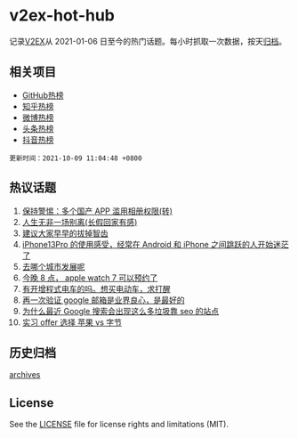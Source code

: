 # v2ex-hot-hub

 记录[V2EX](https://www.v2ex.com/)从 2021-01-06 日至今的热门话题。每小时抓取一次数据，按天[归档](archives)。
 
 ## 相关项目

- [GitHub热榜](https://github.com/snaildev/github-hot-hub)
- [知乎热榜](https://github.com/snaildev/zhihu-hot-hub)
- [微博热榜](https://github.com/snaildev/weibo-hot-hub)
- [头条热榜](https://github.com/snaildev/toutiao-hot-hub)
- [抖音热榜](https://github.com/snaildev/douyin-hot-hub)


 `更新时间：2021-10-09 11:04:48 +0800`

## 热议话题

1. [保持警惕：多个国产 APP 滥用相册权限(转)](https://www.v2ex.com/t/806442)
1. [人生无非一场别离(长假回家有感)](https://www.v2ex.com/t/806404)
1. [建议大家早早的拔掉智齿](https://www.v2ex.com/t/806452)
1. [iPhone13Pro 的使用感受，经常在 Android 和 iPhone 之间跳跃的人开始迷茫了](https://www.v2ex.com/t/806378)
1. [去哪个城市发展呢](https://www.v2ex.com/t/806430)
1. [今晚 8 点， apple watch 7 可以预约了](https://www.v2ex.com/t/806372)
1. [有开增程式电车的吗。想买电动车，求打醒](https://www.v2ex.com/t/806444)
1. [再一次验证 google 邮箱是业界良心，是最好的](https://www.v2ex.com/t/806368)
1. [为什么最近 Google 搜索会出现这么多垃圾靠 seo 的站点](https://www.v2ex.com/t/806536)
1. [实习 offer 选择 苹果 vs 字节](https://www.v2ex.com/t/806503)

## 历史归档

[archives](archives)

## License

See the [LICENSE](LICENSE) file for license rights and limitations (MIT).
